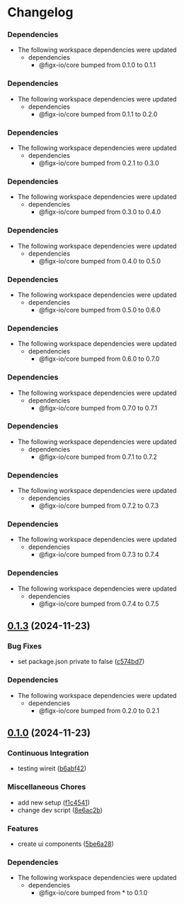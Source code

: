 # Changelog

### Dependencies

* The following workspace dependencies were updated
  * dependencies
    * @figx-io/core bumped from 0.1.0 to 0.1.1

### Dependencies

* The following workspace dependencies were updated
  * dependencies
    * @figx-io/core bumped from 0.1.1 to 0.2.0

### Dependencies

* The following workspace dependencies were updated
  * dependencies
    * @figx-io/core bumped from 0.2.1 to 0.3.0

### Dependencies

* The following workspace dependencies were updated
  * dependencies
    * @figx-io/core bumped from 0.3.0 to 0.4.0

### Dependencies

* The following workspace dependencies were updated
  * dependencies
    * @figx-io/core bumped from 0.4.0 to 0.5.0

### Dependencies

* The following workspace dependencies were updated
  * dependencies
    * @figx-io/core bumped from 0.5.0 to 0.6.0

### Dependencies

* The following workspace dependencies were updated
  * dependencies
    * @figx-io/core bumped from 0.6.0 to 0.7.0

### Dependencies

* The following workspace dependencies were updated
  * dependencies
    * @figx-io/core bumped from 0.7.0 to 0.7.1

### Dependencies

* The following workspace dependencies were updated
  * dependencies
    * @figx-io/core bumped from 0.7.1 to 0.7.2

### Dependencies

* The following workspace dependencies were updated
  * dependencies
    * @figx-io/core bumped from 0.7.2 to 0.7.3

### Dependencies

* The following workspace dependencies were updated
  * dependencies
    * @figx-io/core bumped from 0.7.3 to 0.7.4

### Dependencies

* The following workspace dependencies were updated
  * dependencies
    * @figx-io/core bumped from 0.7.4 to 0.7.5

## [0.1.3](https://github.com/figx-io/figx-io/compare/ui-v0.1.2...ui-v0.1.3) (2024-11-23)


### Bug Fixes

* set package.json private to false ([c574bd7](https://github.com/figx-io/figx-io/commit/c574bd71e33900631c8cb2af71966442a80e3b79))


### Dependencies

* The following workspace dependencies were updated
  * dependencies
    * @figx-io/core bumped from 0.2.0 to 0.2.1

## [0.1.0](https://github.com/figx-io/figx-io/compare/ui-v0.0.1...ui-v0.1.0) (2024-11-23)


### Continuous Integration

* testing wireit ([b6abf42](https://github.com/figx-io/figx-io/commit/b6abf42ba9ffe50929f6cf3f9580f10842a0205a))


### Miscellaneous Chores

* add new setup ([f1c4541](https://github.com/figx-io/figx-io/commit/f1c4541966f5ebb4e26be926d91baeef991d7065))
* change dev script ([8e6ac2b](https://github.com/figx-io/figx-io/commit/8e6ac2b72f23dae3c14553e619e8fdfc286131a4))


### Features

* create ui components ([5be6a28](https://github.com/figx-io/figx-io/commit/5be6a28ce003056edcaf0045f6d327fd43645491))


### Dependencies

* The following workspace dependencies were updated
  * dependencies
    * @figx-io/core bumped from * to 0.1.0
